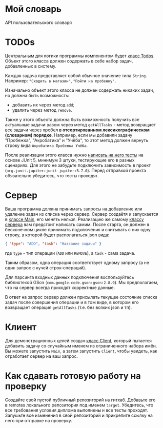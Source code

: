 #  Мой словарь
API пользовательского словаря
# TODOs
Центральным для логики программы компонентом будет [класс Todos](https://github.com/netology-code/pcs-javacore/blob/main/src/main/java/ru/netology/javacore/Todos.java). Объект этого класса должен содержать в себе набор задач, добавленных в систему. 

Каждая задача представляет собой обычное значение типа `String`. Например: `"Сходить в магазин"`, `"Пойти на пробежку"`. 

Изначально объект этого класса не должен содержать никаких задач, но должна быть возможность:
- добавить их через метод `add`;
- удалить через метод `remove`. 

Также у этого объекта должна быть возможность получить все актуальные задачи разом через метод `getAllTasks` - метод возвращает все задачи через пробел **в отсортированном лексикографическом (словарном) порядке**. Например, если мы добавили задачу "Пробежка", "Акробатика" и "Учёба", то этот метод должен вернуть строку вида `Акробатика Пробежка Учёба`.

После реализации этого класса нужно [написать на него тесты](https://github.com/netology-code/pcs-javacore/blob/main/src/test/java/ru/netology/javacore/TodosTests.java) на основе JUnit 5, минимум 3 штуки, тестирующие его в разных сценариях. Для этого не забудьте подключить зависимость в проект (`org.junit.jupiter:junit-jupiter:5.7.0`). Перед отправкой проекта обязательно убедитесь, что тесты проходят.

# Сервер
Ваша программа должна принимать запросы на добавление или удаление задач из списка через сервер. Сервер создаётя и запускается в [классе Main](https://github.com/netology-code/pcs-javacore/blob/main/src/main/java/ru/netology/javacore/Main.java), его менять нельзя. Реализацию же самому [классу сервера](https://github.com/netology-code/pcs-javacore/blob/main/src/main/java/ru/netology/javacore/TodoServer.java) вам предстоит написать самим. После старта, он должен в бесконечном цикле принимать подключения и считывать с них одну строку, в которой будет располагаться json вида:
```json
{ "type": "ADD", "task": "Название задачи" }
```
где `type` - тип операции (`ADD` или `REMOVE`), а `task` - сама задача.

Таким образом, одна операция соответствует одному запросу (а не один запрос с кучей строк-операций).

Для парсинга входных данных подключения воспользуйтесь библиотекой GSon (`com.google.code.gson:gson:2.8.9`). Мы предполагаем, что на сервер всегда приходят корректные данные.

В ответ на запрос сервер должен присылать текущее состояние списка задач после совершения операции и в том виде, в котором его возвращает операция `getAllTasks` (т.е. без всяких json и тп).

# Клиент
Для демонстрационных целей создан [класс Client](https://github.com/netology-code/pcs-javacore/blob/main/src/main/java/ru/netology/javacore/Client.java), который пытается добавить задачу со случайным именем из ограниченного набора имён. Вы можете запустить `Main`, а затем запустить `Client`, чтобы увидеть, как отработает сервер на ваш запрос.

# Как сдавать готовую работу на проверку
Создайте свой пустой публичный репозиторий на гитхаб. Добавьте его в remotes локального репозитория под именем `target`. Убедитесь, что все требования условия диплома выполнены и все тесты проходят. Запушьте все изменения в свой репозиторий и прикрепите ссылку на него при отправке на проверку.
